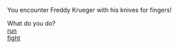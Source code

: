 You encounter Freddy Krueger with his knives for fingers!  
  
  
What do you do?  
[run](run.md)  
[fight](fight.md)